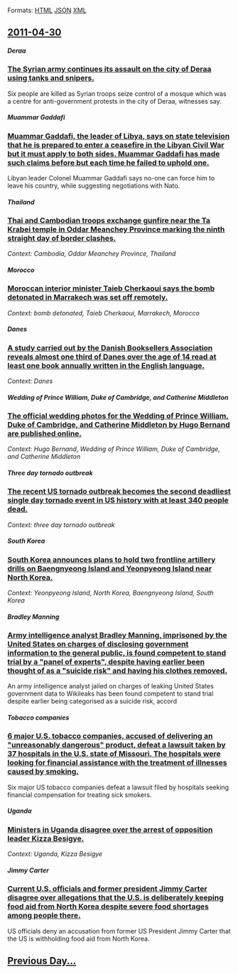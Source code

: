 
Formats: [HTML](2011/04/30/index.html)  [JSON](2011/04/30/index.json)  [XML](2011/04/30/index.xml)  

## [2011-04-30](/news/2011/04/30/index.md)

##### Deraa
### [The Syrian army continues its assault on the city of Deraa using tanks and snipers. ](/news/2011/04/30/the-syrian-army-continues-its-assault-on-the-city-of-deraa-using-tanks-and-snipers.md)
Six people are killed as Syrian troops seize control of a mosque which was a centre for anti-government protests in the city of Deraa, witnesses say.

##### Muammar Gaddafi
### [Muammar Gaddafi, the leader of Libya, says on state television that he is prepared to enter a ceasefire in the Libyan Civil War but it must apply to both sides. Muammar Gaddafi has made such claims before but each time he failed to uphold one. ](/news/2011/04/30/muammar-gaddafi-the-leader-of-libya-says-on-state-television-that-he-is-prepared-to-enter-a-ceasefire-in-the-libyan-civil-war-but-it-must.md)
Libyan leader Colonel Muammar Gaddafi says no-one can force him to leave his country, while suggesting negotiations with Nato.

##### Thailand
### [Thai and Cambodian troops exchange gunfire near the Ta Krabei temple in Oddar Meanchey Province marking the ninth straight day of border clashes. ](/news/2011/04/30/thai-and-cambodian-troops-exchange-gunfire-near-the-ta-krabei-temple-in-oddar-meanchey-province-marking-the-ninth-straight-day-of-border-cla.md)
_Context: Cambodia, Oddar Meanchey Province, Thailand_

##### Morocco
### [Moroccan interior minister Taieb Cherkaoui says the bomb detonated in Marrakech was set off remotely. ](/news/2011/04/30/moroccan-interior-minister-taieb-cherkaoui-says-the-bomb-detonated-in-marrakech-was-set-off-remotely.md)
_Context: bomb detonated, Taieb Cherkaoui, Marrakech, Morocco_

##### Danes
### [A study carried out by the Danish Booksellers Association reveals almost one third of Danes over the age of 14 read at least one book annually written in the English language. ](/news/2011/04/30/a-study-carried-out-by-the-danish-booksellers-association-reveals-almost-one-third-of-danes-over-the-age-of-14-read-at-least-one-book-annual.md)
_Context: Danes_

##### Wedding of Prince William, Duke of Cambridge, and Catherine Middleton
### [The official wedding photos for the Wedding of Prince William, Duke of Cambridge, and Catherine Middleton by Hugo Bernand are published online. ](/news/2011/04/30/the-official-wedding-photos-for-the-wedding-of-prince-william-duke-of-cambridge-and-catherine-middleton-by-hugo-bernand-are-published-onli.md)
_Context: Hugo Bernand, Wedding of Prince William, Duke of Cambridge, and Catherine Middleton_

##### Three day tornado outbreak
### [The recent US tornado outbreak becomes the second deadliest single day tornado event in US history with at least 340 people dead. ](/news/2011/04/30/the-recent-us-tornado-outbreak-becomes-the-second-deadliest-single-day-tornado-event-in-us-history-with-at-least-340-people-dead.md)
_Context: three day tornado outbreak_

##### South Korea
### [South Korea announces plans to hold two frontline artillery drills on Baengnyeong Island and Yeonpyeong Island near North Korea. ](/news/2011/04/30/south-korea-announces-plans-to-hold-two-frontline-artillery-drills-on-baengnyeong-island-and-yeonpyeong-island-near-north-korea.md)
_Context: Yeonpyeong Island, North Korea, Baengnyeong Island, South Korea_

##### Bradley Manning
### [Army intelligence analyst Bradley Manning, imprisoned by the United States on charges of disclosing government information to the general public, is found competent to stand trial by a "panel of experts", despite having earlier been thought of as a "suicide risk" and having his clothes removed. ](/news/2011/04/30/army-intelligence-analyst-bradley-manning-imprisoned-by-the-united-states-on-charges-of-disclosing-government-information-to-the-general-pu.md)
An army intelligence analyst jailed on charges of leaking United States government data to Wikileaks has been found competent to stand trial despite earlier being categorised as a suicide risk, accord

##### Tobacco companies
### [6 major U.S. tobacco companies, accused of delivering an "unreasonably dangerous" product, defeat a lawsuit taken by 37 hospitals in the U.S. state of Missouri. The hospitals were looking for financial assistance with the treatment of illnesses caused by smoking. ](/news/2011/04/30/6-major-u-s-tobacco-companies-accused-of-delivering-an-unreasonably-dangerous-product-defeat-a-lawsuit-taken-by-37-hospitals-in-the-u-s.md)
Six major US tobacco companies defeat a lawsuit filed by hospitals seeking financial compensation for treating sick smokers.

##### Uganda
### [Ministers in Uganda disagree over the arrest of opposition leader Kizza Besigye. ](/news/2011/04/30/ministers-in-uganda-disagree-over-the-arrest-of-opposition-leader-kizza-besigye.md)
_Context: Uganda, Kizza Besigye_

##### Jimmy Carter
### [Current U.S. officials and former president Jimmy Carter disagree over allegations that the U.S. is deliberately keeping food aid from North Korea despite severe food shortages among people there. ](/news/2011/04/30/current-u-s-officials-and-former-president-jimmy-carter-disagree-over-allegations-that-the-u-s-is-deliberately-keeping-food-aid-from-north.md)
US officials deny an accusation from former US President Jimmy Carter that the US is withholding food aid from North Korea.

## [Previous Day...](/news/2011/04/29/index.md)


